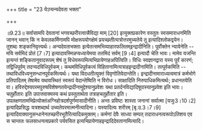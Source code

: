 +++
title = "23 येऽप्यन्यदेवता भक्ता"

+++
  
  
॥9.23॥ सर्वासामपि देवतानां भगवच्छरीरत्वात्त्रैविद्या माम् \[20\]
इत्युक्तप्रकारेण वस्तुतः स्वसमाराधनमिति जानन् भवान् किं न केवलकर्मिणामपि
मोक्षरूपयोगक्षेमं प्रयच्छतीत्यत्रोत्तरमुच्यतेये तु इत्यादिश्लोकद्वयेन।
तुशब्दः शङ्कानिवृत्त्यर्थः। अन्यदेवताभक्ताः
इत्येतत्समभिव्याहारफलितम्इन्द्रादीनिति। पूर्वोक्तेन न्यायेनेति -- मयि
सर्वमिदं प्रोतं \[7।7\] इत्यादावस्मिन्नप्यध्यायेमया ततमिदं सर्वम्
\[9।4\] इत्यादौ चेति भावः। मामेव यजन्ति इत्यन्तं शङ्कितानुवादरूपम् शेषं
तु विधेयरूपमित्यभिप्रायेणाहअपित्विति। विधिः स्वज्ञानद्वारा यस्य पूर्वं
कारणं; तद्विधिपूर्वम् तदन्यदविधिपूर्वकम्। कथमविधिपूर्वकत्वं
विहितानामित्यत्राहइन्द्रादीनामिति। तत्पूर्वकमिति --
तथाविधविध्यनुसन्धानपूर्वकमित्यर्थः। यथा विदधतीत्युक्तं
विवृणोतिवेदान्तेति। इन्द्रादीनामाराध्यत्वमात्रं कर्मभोगे प्रतिपादितम्
तेषामेव यथावस्थितं स्वरूपं वेदान्तेष्विति न विरोधः। साक्षादिति
निरुपाधिकमित्यर्थः; प्रधानतयेति वा।
हविरुद्देश्यपरमपुरुषविशेषणतयेन्द्रादीनामुद्देश्यानुप्रवेशः यथा
प्रतर्दनविद्यादिषूपास्यानुप्रवेश इति भावः। चतुर्होतारः इति उपात्तवाक्यस्य
कथं प्रस्तुतार्थता तत्राहचतुर्होतार इति।
उपलक्षणतामभिप्रेत्योक्तंअग्निहोत्रदर्शपूर्णमासादीनीति। अन्तः प्रविष्टः
शास्ता जनानां सर्वात्मा \[यजुः3।10।2\] इत्यादिप्रसिद्धः यत्रशब्दार्थ
उच्यतेपरमात्मनीत्यादिना। यस्यादित्यः शरीरम् \[बृ.उ.3।7।9\]
इत्यादिवाक्यानुसन्धानेनतच्छरीरभूतैरित्यादिकमुक्तम्। कर्मणां देवैः साध्या
सम्पत् तदाराधनत्वरूपोऽतिशय एव स चान्ततः फलसाधनत्वप्रकारे पर्यवसित
इत्यभिप्रायेणाहइन्द्रादिदेवतानामित्यादि।  
  
